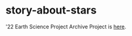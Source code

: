 # story-about-stars
'22 Earth Science Project Archive
Project is <a href="https://h4rrysm.github.io/story-about-stars/">here</a>.
